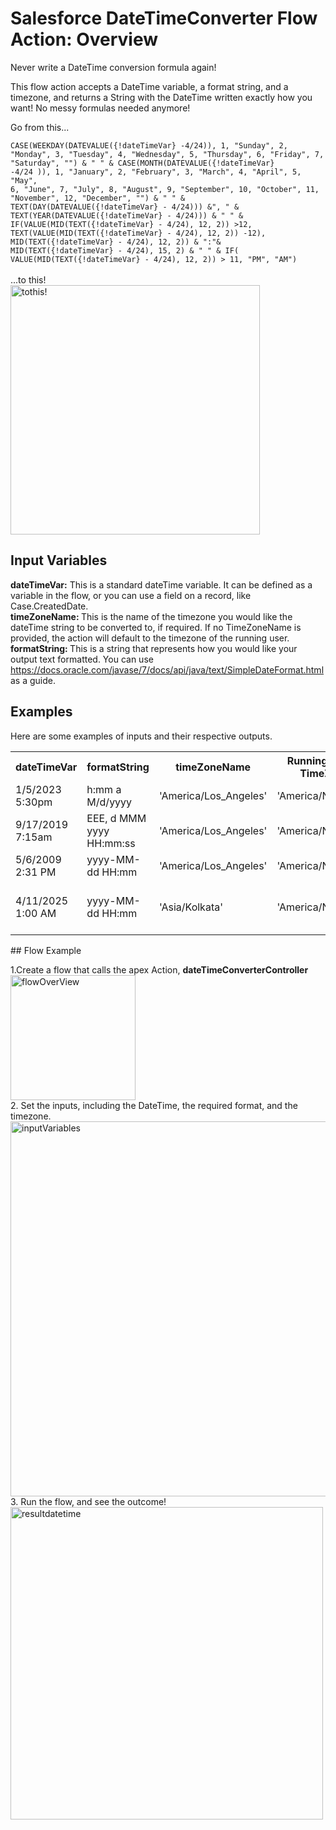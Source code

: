 # Salesforce DateTimeConverter Flow Action: Overview

Never write a DateTime conversion formula again!

This flow action accepts a DateTime variable, a format string, and a timezone, and returns a String with the DateTime written exactly how you want! No messy formulas needed anymore!

Go from this...

<code>CASE(WEEKDAY(DATEVALUE({!dateTimeVar} -4/24)),
1, "Sunday",
2, "Monday",
3, "Tuesday",
4, "Wednesday",
5, "Thursday",
6, "Friday",
7, "Saturday",
"")
 & " " &
CASE(MONTH(DATEVALUE({!dateTimeVar} -4/24 )),
1, "January",
2, "February", 
3, "March",
4, "April",
5, "May",
6, "June", 
7, "July",
8, "August",
9, "September",
10, "October",
11, "November",
12, "December", "")
& " " &
TEXT(DAY(DATEVALUE({!dateTimeVar} - 4/24)))
&", " &
TEXT(YEAR(DATEVALUE({!dateTimeVar} - 4/24)))
& " " &
IF(VALUE(MID(TEXT({!dateTimeVar} - 4/24), 12, 2)) >12, TEXT(VALUE(MID(TEXT({!dateTimeVar} - 4/24), 12, 2)) -12), MID(TEXT({!dateTimeVar} - 4/24), 12, 2))
& ":"&
MID(TEXT({!dateTimeVar} - 4/24), 15, 2)
& " " &
IF( VALUE(MID(TEXT({!dateTimeVar} - 4/24), 12, 2)) > 11, "PM", "AM")
  </code>
  <br>
...to this!<br>
<img width="399" alt="tothis!" src="https://github.com/claireSFDC/Personal_Work/assets/62670451/2532ff65-fefc-42bb-8640-eeb9d8973414">


## Input Variables

<b>dateTimeVar:</b> This is a standard dateTime variable. It can be defined as a variable in the flow, or you can use a field on a record, like Case.CreatedDate.
<br><b>timeZoneName: </b>This is the name of the timezone you would like the dateTime string to be converted to, if required. If no TimeZoneName is provided, the action will default to the timezone of the running user.
<br><b>formatString: </b>This is a string that represents how you would like your output text formatted. You can use https://docs.oracle.com/javase/7/docs/api/java/text/SimpleDateFormat.html as a guide.

## Examples

Here are some examples of inputs and their respective outputs.

<table>
  <tr>
    <th>dateTimeVar</th>
    <th>formatString</th>
    <th>timeZoneName</th>
    <th>Running User's TimeZone</th>
    <th>OUTCOME</th>
  </tr>
  <tr>
    <td>1/5/2023 5:30pm</td>
    <td>h:mm a M/d/yyyy</td>
    <td>'America/Los_Angeles'</td>
    <td>'America/New_York'</td>
    <td>2:30 PM 1/5/2023</th>
  </tr>
    <tr>
    <td>9/17/2019 7:15am</td>
    <td>EEE, d MMM yyyy HH:mm:ss</td>
    <td>'America/Los_Angeles'</td>
    <td>'America/New_York'</td>
    <td>Fri, 17 Sep 2021 04:15:00</th>
  </tr>
  <tr>
    <td>5/6/2009 2:31 PM</td>
    <td>yyyy-MM-dd HH:mm</td>
    <td>'America/Los_Angeles'</td>
    <td>'America/New_York'</td>
    <td>2009-05-06 11:31</th>
  </tr>
    <tr>
    <td>4/11/2025 1:00 AM</td>
    <td>yyyy-MM-dd HH:mm</td>
    <td>'Asia/Kolkata'</td>
    <td>'America/New_York'</td>
    <td>11 April 2025 India Standard Time</th>
  </tr>
  </table>
## Flow Example

1.Create a flow that calls the apex Action, <b>dateTimeConverterController</b>
<br><img width="200" alt="flowOverView" src="https://github.com/claireSFDC/Personal_Work/assets/62670451/dc00db7f-255d-4229-b150-ecff6687b448">
<br>
2. Set the inputs, including the DateTime, the required format, and the timezone.
<br><img width="600" alt="inputVariables" src="https://github.com/claireSFDC/Personal_Work/assets/62670451/fd2fc887-46a4-4336-b626-690c2943603e">
<br>
3. Run the flow, and see the outcome!
<br><img width="500" alt="resultdatetime" src="https://github.com/claireSFDC/Personal_Work/assets/62670451/82b1f47c-1c36-47dd-9d08-e37f80e1a27d">

